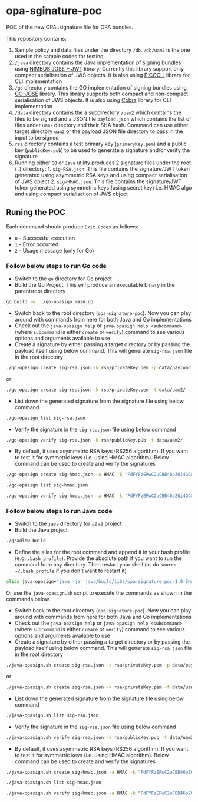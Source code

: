 # opa-sginature-poc
POC of the new OPA .signature file for OPA bundles.

This repository contains:
1. Sample policy and data files under the directory `/db`. `/db/uam2` is the one used in the sample codes for testing
2. `/java` directory contains the Java implementation pf signing bundles using [NIMBUS JOSE + JWT](https://bitbucket.org/connect2id/nimbus-jose-jwt/wiki/Home) library. Currently this library support only compact serialisation of JWS objects. It is also using [PICOCLI](https://picocli.info/) library for CLI implementation
3. `/go` directory contains the GO implementation of signing bundles using [GO-JOSE](https://github.com/square/go-jose) library. This library supports both compact and non-compact serialisation of JWS objects. It is also using [Cobra](https://github.com/spf13/cobra) library for CLI implementation
4. `/data` directory contains the a subdirectory `/uam2` which contains the files to be signed and a JSON file `payload.json` which contains the list of files under `uam2` directory and their SHA hash. Command can use either target directory `uam2` or the payload JSON file directory to pass in the input to be signed
5. `rsa` directory contains a test primary key (`primaryKey.pem`) and a public key (`publicKey.pub`) to be used to generate a signature and/or verify the signature
6. Running either `GO` or `Java` utility produces 2 signature files under the root (`.`) directory:
       1. `sig-RSA.json`: This file contains the signature/JWT token generated using asymmetric RSA keys and using compact serialisation of JWS object
       2. `sig-HMAC.json`: This file contains the signature/JWT token generated using symmetric keys (using secret key) i.e. HMAC algo and using compact serialisation of JWS object


## Runing the POC

Each command should produce `Exit Codes` as follows:
- `0` - Successful execution
- `1` - Error occurred
- `2` - Usage message (only for Go)

### Follow below steps to run Go code
- Switch to the `go` directory for Go project
- Build the Go Project. This will produce an executable binary in the parent/root directory
```bash
go build -o ../go-opasign main.go
```
- Switch back to the root directory (`opa-signature-poc`). Now you can play around with commands from here for both Java and Go implementations
- Check out the `java-opasign help` or `java-opasign help <subcommand>` (where `subcommand` is either `create` or `verify`) command to see various options and arguments available to use
- Create a signature by either passing a target directory or by passing the payload itself using below command. This will generate `sig-rsa.json` file in the root directory
```bash
./go-opasign create sig-rsa.json -k rsa/privateKey.pem -p data/payload.json
```
or 
```bash
./go-opasign create sig-rsa.json -k rsa/privateKey.pem -t data/uam2/
```
- List down the generated signature from the signature file using below command
```bash
./go-opasign list sig-rsa.json
```
- Verify the signature in the `sig-rsa.json` file using below command
```bash
./go-opasign verify sig-rsa.json -k rsa/publicKey.pub -t data/uam2/
```
- By default, it uses asymmetric RSA keys (RS256 algorithm). If you want to test it for symmetric keys (i.e. using HMAC algorithm). Below command can be used to create and verify the signatures
```bash
./go-opasign create sig-hmac.json -a HMAC -k "FdFYFzERwC2uCBB46pZQi4GG85LujR8obt-KWRBICVQ" -p data/payload.json
```
```bash
./go-opasign list sig-hmac.json
```
```bash
./go-opasign verify sig-hmac.json -a HMAC -k "FdFYFzERwC2uCBB46pZQi4GG85LujR8obt-KWRBICVQ" -t data/uam2/
```


### Follow below steps to run Java code
- Switch to the `java` directory for Java project
- Build the Java project
```bash
./gradlew build
```
- Define the alias for the root command and append it in your bash profile (e.g. `.bash_profile`). Provide the absolute path if you want to run the command from any directory. Then restart your shell (or do `source ~/.bash_profile` if you don't want to restart it) 
```bash
alias java-opasign="java -jar java/build/libs/opa-signature-poc-1.0-SNAPSHOT.jar"
```
Or use the `java-opasign.sh` script to execute the commands as shown in the commands below.

- Switch back to the root directory (`opa-signature-poc`). Now you can play around with commands from here for both Java and Go implementations
- Check out the `java-opasign help` or `java-opasign help <subcommand>` (where `subcommand` is either `create` or `verify`) command to see various options and arguments available to use
- Create a signature by either passing a target directory or by passing the payload itself using below command. This will generate `sig-rsa.json` file in the root directory
```bash
./java-opasign.sh create sig-rsa.json -k rsa/privateKey.pem -p data/payload.json
```
or 
```bash
./java-opasign.sh create sig-rsa.json -k rsa/privateKey.pem -t data/uam2/
```
- List down the generated signature from the signature file using below command
```bash
./java-opasign.sh list sig-rsa.json
```
- Verify the signature in the `sig-rsa.json` file using below command
```bash
./java-opasign.sh verify sig-rsa.json -k rsa/publicKey.pub -t data/uam2/
```
- By default, it uses asymmetric RSA keys (RS256 algorithm). If you want to test it for symmetric keys (i.e. using HMAC algorithm). Below command can be used to create and verify the signatures
```bash
./java-opasign.sh create sig-hmac.json -a HMAC -k "FdFYFzERwC2uCBB46pZQi4GG85LujR8obt-KWRBICVQ" -p data/payload.json
```
```bash
./java-opasign.sh list sig-hmac.json
```
```bash
./java-opasign.sh verify sig-hmac.json -a HMAC -k "FdFYFzERwC2uCBB46pZQi4GG85LujR8obt-KWRBICVQ" -t data/uam2/
```